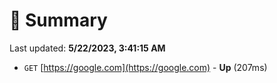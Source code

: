 # 📖 Summary
Last updated: **5/22/2023, 3:41:15 AM**

- `GET` [https://google.com](https://google.com) - **Up** (207ms)
